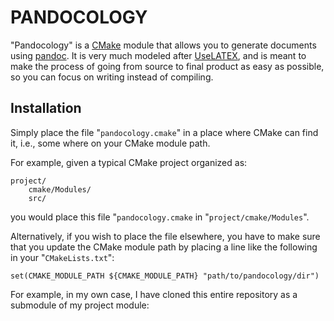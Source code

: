 
# PANDOCOLOGY

"Pandocology" is a [CMake](http://www.cmake.org/) module that allows you to generate documents using [pandoc](http://johnmacfarlane.net/pandoc/).
It is very much modeled after [UseLATEX](http://www.cmake.org/Wiki/CMakeUserUseLATEX), and is meant to make the process of going from source to final product as easy as possible, so you can focus on writing instead of compiling.

## Installation

Simply place the file "`pandocology.cmake`" in a place where CMake can find it, i.e., some where on your CMake module path.

For example, given a typical CMake project organized as:

~~~
project/
    cmake/Modules/
    src/
~~~

you would place this file "`pandocology.cmake` in "`project/cmake/Modules`".

Alternatively, if you wish to place the file elsewhere, you have to make sure that you update the CMake module path by placing a line like the following in your "`CMakeLists.txt`":

~~~
set(CMAKE_MODULE_PATH ${CMAKE_MODULE_PATH} "path/to/pandocology/dir")
~~~

For example, in my own case, I have cloned this entire repository as a submodule of my project module:
